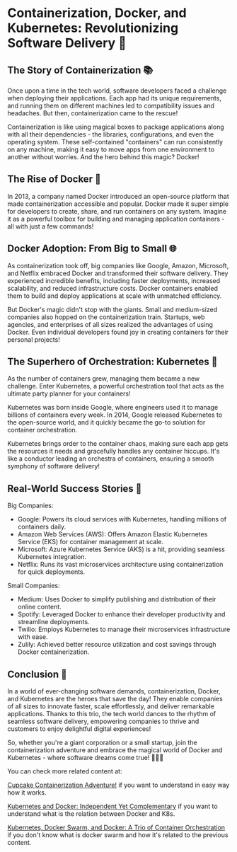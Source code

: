 # Containerization, Docker, and Kubernetes: Revolutionizing Software Delivery 🚀

## The Story of Containerization 📚

Once upon a time in the tech world, software developers faced a challenge when deploying their applications. Each app had its unique requirements, and running them on different machines led to compatibility issues and headaches. But then, containerization came to the rescue!

Containerization is like using magical boxes to package applications along with all their dependencies - the libraries, configurations, and even the operating system. These self-contained "containers" can run consistently on any machine, making it easy to move apps from one environment to another without worries. And the hero behind this magic? Docker!

## The Rise of Docker 🐳

In 2013, a company named Docker introduced an open-source platform that made containerization accessible and popular. Docker made it super simple for developers to create, share, and run containers on any system. Imagine it as a powerful toolbox for building and managing application containers - all with just a few commands!

## Docker Adoption: From Big to Small 🌐

As containerization took off, big companies like Google, Amazon, Microsoft, and Netflix embraced Docker and transformed their software delivery. They experienced incredible benefits, including faster deployments, increased scalability, and reduced infrastructure costs. Docker containers enabled them to build and deploy applications at scale with unmatched efficiency.

But Docker's magic didn't stop with the giants. Small and medium-sized companies also hopped on the containerization train. Startups, web agencies, and enterprises of all sizes realized the advantages of using Docker. Even individual developers found joy in creating containers for their personal projects!

## The Superhero of Orchestration: Kubernetes 🎉

As the number of containers grew, managing them became a new challenge. Enter Kubernetes, a powerful orchestration tool that acts as the ultimate party planner for your containers!

Kubernetes was born inside Google, where engineers used it to manage billions of containers every week. In 2014, Google released Kubernetes to the open-source world, and it quickly became the go-to solution for container orchestration.

Kubernetes brings order to the container chaos, making sure each app gets the resources it needs and gracefully handles any container hiccups. It's like a conductor leading an orchestra of containers, ensuring a smooth symphony of software delivery!

## Real-World Success Stories 🌟

Big Companies:
- Google: Powers its cloud services with Kubernetes, handling millions of containers daily.
- Amazon Web Services (AWS): Offers Amazon Elastic Kubernetes Service (EKS) for container management at scale.
- Microsoft: Azure Kubernetes Service (AKS) is a hit, providing seamless Kubernetes integration.
- Netflix: Runs its vast microservices architecture using containerization for quick deployments.

Small Companies:
- Medium: Uses Docker to simplify publishing and distribution of their online content.
- Spotify: Leveraged Docker to enhance their developer productivity and streamline deployments.
- Twilio: Employs Kubernetes to manage their microservices infrastructure with ease.
- Zulily: Achieved better resource utilization and cost savings through Docker containerization.

## Conclusion 🏁

In a world of ever-changing software demands, containerization, Docker, and Kubernetes are the heroes that save the day! They enable companies of all sizes to innovate faster, scale effortlessly, and deliver remarkable applications. Thanks to this trio, the tech world dances to the rhythm of seamless software delivery, empowering companies to thrive and customers to enjoy delightful digital experiences!

So, whether you're a giant corporation or a small startup, join the containerization adventure and embrace the magical world of Docker and Kubernetes - where software dreams come true! 🚀🐳🎉

You can check more related content at:

[Cupcake Containerization Adventure!](contents/1-cupcake-containerization-adventure.md) if you want to understand in easy way how it works.

[Kubernetes and Docker: Independent Yet Complementary](contents/2-docker-and-k8s.md) if you want to understand what is the relation between Docker and K8s.

[Kubernetes, Docker Swarm, and Docker: A Trio of Container Orchestration](contents/docker-swarm-and-k8s.md) if you don't know what is docker swarm and how it's related to the previous content.